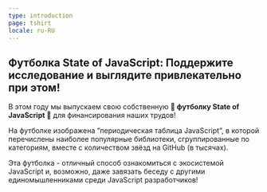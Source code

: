 ```yaml
---
type: introduction
page: tshirt
locale: ru-RU
---
```


## Футболка State of JavaScript: Поддержите исследование и выглядите привлекательно при этом!

В этом году мы выпускаем свою собственную **👕 футболку State of JavaScript 👕** для финансирования наших трудов!

На футболке изображена ”периодическая таблица JavaScript”, в которой перечислены наиболее популярные библиотеки, сгруппированные по категориям, вместе с количеством звёзд на GitHub (в тысячах).

Эта футболка - отличный способ ознакомиться с экосистемой JavaScript и, возможно, даже завязать беседу с другими единомышленниками среди JavaScript разработчиков!
